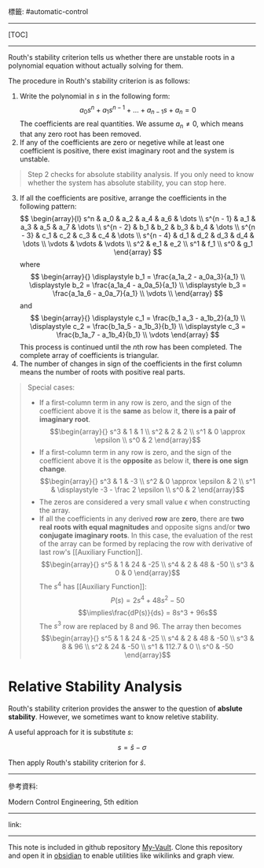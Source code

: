 標籤: #automatic-control 

---

[TOC]

---

Routh's stability criterion tells us whether there are unstable roots in a polynomial equation without actually solving for them.

The procedure in Routh's stability criterion is as follows:

1. Write the polynomial in $s$ in the following form:
$$a_0 s^n + a_1 s^{n - 1} + \dots + a_{n - 1}s + a_n = 0$$
The coefficients are real quantities. We assume $a_n \neq 0$, which means that any zero root has been removed.
2. If any of the coefficients are zero or negetive while at least one coefficient is positive, there exist imaginary root and the system is unstable.

> Step 2 checks for absolute stability analysis. If you only need to know whether the system has absolute stability, you can stop here.

3. If all the coefficients are positive, arrange the coefficients in the following pattern:
$$
\begin{array}{l}
	s^n & a_0 & a_2 & a_4 & a_6 & \dots \\
	s^{n - 1} & a_1 & a_3 & a_5 & a_7 & \dots \\
	s^{n - 2} & b_1 & b_2 & b_3 & b_4 & \dots \\
	s^{n - 3} & c_1 & c_2 & c_3 & c_4 & \dots \\
	s^{n - 4} & d_1 & d_2 & d_3 & d_4 & \dots \\
	\vdots & \vdots & \vdots \\
	s^2 & e_1 & e_2 \\
	s^1 & f_1 \\
	s^0 & g_1
\end{array}
$$
where
$$
\begin{array}{}
	\displaystyle b_1 = \frac{a_1a_2 - a_0a_3}{a_1} \\
	\displaystyle b_2 = \frac{a_1a_4 - a_0a_5}{a_1} \\
	\displaystyle b_3 = \frac{a_1a_6 - a_0a_7}{a_1} \\
	\vdots \\
\end{array}
$$
and
$$
\begin{array}{}
	\displaystyle c_1 = \frac{b_1 a_3 - a_1b_2}{a_1} \\
	\displaystyle c_2 = \frac{b_1a_5 - a_1b_3}{b_1} \\
	\displaystyle c_3 = \frac{b_1a_7 - a_1b_4}{b_1} \\
	\vdots
\end{array}
$$
This process is continued until the $n$th row has been completed. The complete array of coefficients is triangular.
4. The number of changes in sign of the coefficients in the first column means the number of roots with positive real parts.

> Special cases:
> - If a first-column term in any row is zero, and the sign of the coefficient above it is the **same** as below it, **there is a pair of imaginary root**.
> $$\begin{array}{} s^3 & 1 & 1 \\ s^2 & 2 & 2 \\ s^1 & 0 \approx \epsilon \\ s^0 & 2 \end{array}$$
> - If a first-column term in any row is zero, and the sign of the coefficient above it is the **opposite** as below it, **there is one sign change**.
> $$\begin{array}{} s^3 & 1 & -3 \\ s^2 & 0 \approx \epsilon & 2 \\ s^1 & \displaystyle -3 - \frac 2 \epsilon \\ s^0 & 2 \end{array}$$
> - The zeros are considered a very small value $\epsilon$ when constructing the array.
> - If all the coefficients in any derived **row** are **zero**, there are **two real roots with equal magnitudes** and opposite signs and/or **two conjugate imaginary roots**.
> In this case, the evaluation of the rest of the array can be formed by replacing the row with derivative of last row's [[Auxiliary Function]].
> $$\begin{array}{} s^5 & 1 & 24 & -25 \\ s^4 & 2 & 48 & -50 \\ s^3 & 0 & 0 \end{array}$$
> The $s^4$ has [[Auxiliary Function]]:
> $$P(s) = 2s^4 + 48s^2 - 50$$
> $$\implies\frac{dP(s)}{ds} = 8s^3 + 96s$$
> The $s^3$ row are replaced by $8$ and $96$. The array then becomes
> $$\begin{array}{} s^5 & 1 & 24 & -25 \\ s^4 & 2 & 48 & -50 \\ s^3 & 8 & 96 \\ s^2 & 24 & -50 \\ s^1 & 112.7 & 0 \\ s^0 & -50 \end{array}$$

# Relative Stability Analysis

Routh's stability criterion provides the answer to the question of **abslute stability**.
However, we sometimes want to know reletive stability.

A useful approach for it is substitute $s$:

$$s = \hat s - \sigma$$

Then apply Routh's stability criterion for $\hat s$.

---

參考資料:

Modern Control Engineering, 5th edition

---

link:


---

This note is included in github repository [My-Vault](https://github.com/LittleD3092/My-Vault.git). Clone this repository and open it in [obsidian](https://obsidian.md/) to enable utilities like wikilinks and graph view.